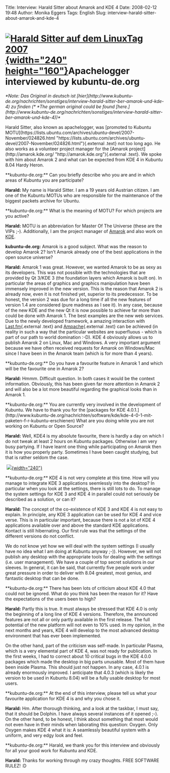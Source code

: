 Title: Interview: Harald Sitter about Amarok and KDE 4
Date: 2008-02-12 19:48
Author: Monika Eggers
Tags: English
Slug: interview-harald-sitter-about-amarok-and-kde-4

[![Harald Sitter auf dem LinuxTag 2007](http://www.kubuntu-de.org/files/bilder/LinuxTag2007_038_0.jpg){width="240" height="160"}](http://www.kubuntu-de.org/bilder/events/linuxtag-2007?page=1&img=7)Apachelogger interviewed by kubuntu-de.org
===============================================================================================================================================================================================================================================

</p>
<address>
*Note: Das Original in deutsch ist
[hier](http://www.kubuntu-de.org/nachrichten/sonstiges/interview-harald-sitter-ber-amarok-und-kde-4)
zu finden (* *The german original could be found
[here.](http://www.kubuntu-de.org/nachrichten/sonstiges/interview-harald-sitter-ber-amarok-und-kde-4))*

</address>
</p>
Harald Sitter, also known as apachelogger, was [promoted to Kubuntu
MOTU](https://lists.ubuntu.com/archives/ubuntu-devel/2007-November/024826.html "https://lists.ubuntu.com/archives/ubuntu-devel/2007-November/024826.html"){.external
.text} not too long ago. He also works as a volunteer project manager
for the [Amarok
project](http://amarok.kde.org/ "http://amarok.kde.org"){.external
.text}. We spoke with him about Amarok 2 and what can be expected from
KDE 4 in Kubuntu 8.04 Hardy Heron.

</p>
**kubuntu-de.org:** Can you briefly describe who you are and in which
areas of Kubuntu you are participate?  

**Harald:** My name is Harald Sitter. I am a 19 years old Austrian
citizen. I am one of the Kubuntu MOTUs who are responsible for the
maintenance of the biggest packets archive for Ubuntu.

</p>
**kubuntu-de.org:** What is the meaning of MOTU? For which projects are
you active?  

**Harald:** MOTU is an abbreviation for Master Of The Universe (these
are the VIPs ;-). Additionally, I am the project manager of
[Amarok](http://amarok.kde.org) and also work on
[KDE](http://www.kde.org).

</p>
<!--break--><!--break-->

**kubuntu-de.org:** Amarok is a good subject. What was the reason to
develop Amarok 2? Isn't Amarok already one of the best applications in
the open source universe?  

**Harald:** Amarok 1 was great. However, we wanted Amarok to be as sexy
as its developers. This was not possible with the technologies that are
provided by Qt 3/KDE 3 (the foundation layers which Amarok is built on).
In particular the areas of graphics and graphics manipulation have been
immensely improved in the new version. This is the reason that Amarok 2
is already now, even it is not finished yet, superior to its
predecessor. To be honest, the version 2 was due for a long time if all
the new features of version 1.4 are considered (pure madness as I see
it). In any case, because of the new KDE and the new Qt it is now
possible to achieve far more than could be done with Amarok 1. The best
examples are the new web services. Due to the newly developed framework,
a amazing interaction with
[Last.fm](http://www.lastfm.de/ "http://www.lastfm.de"){.external .text}
and [Ampache](http://ampache.org/ "http://ampache.org"){.external .text}
can be achieved (in reality in such a way that the particular websites
are superfluous - which is part of our path to world domination :-D).
KDE 4 obviously allows us to publish Amarok 2 on Linux, Mac and Windows.
A very important argument because we have often received requests for
Amarok on Windows/Mac since I have been in the Amarok team (which is for
more than 4 years).

</p>
**kubuntu-de.org:** Do you have a favourite feature in Amarok 1 and
which will be the favourite one in Amarok 2?  

**Harald:** Hmmm. Difficult question. In both cases it would be the
context information. Obviously, this has been given far more attention
in Amarok 2 and will also be a lot more beautiful regarding the
graphical looks than in Amarok 1.

</p>
**kubuntu-de.org:** You are currently very involved in the development
of Kubuntu. We have to thank you for the [packages for KDE
4.0.1.](http://www.kubuntu-de.org/nachrichten/software/kde/kde-4-0-1-mit-paketen-f-r-kubuntu-erschienen)
What are you doing while you are not working on Kubuntu or Open Source?  

**Harald:** Well, KDE4 is my absolute favourite, there is hardly a day
on which I do not tweak at least 2 hours on Kubuntu packages. Otherwise
I am very busy partying. If I have learnt one thing while participating
on Amarok then it is how you properly party. Sometimes I have been
caught studying, but that is rather seldom the case.  

 [![](http://www.kubuntu-de.org/files/bilder/LinuxTag2007_039_0.jpg){width="240"}](http://www.kubuntu-de.org/bilder/events/linuxtag-2007?page=1&img=8)

</p>
**kubuntu-de.org:** KDE 4 is not very complete at this time. How will
you manage to integrate KDE 3 applications seemlessly into the desktop?
In particular when you look at the settings, there is still lots to do.
To manage the system settings for KDE 3 and KDE 4 in parallel could not
seriously be described as a solution, or can it?  

**Harald:** The concept of the co-existence of KDE 3 and KDE 4 is not
easy to explain. In principle, any KDE 3 application can be used for KDE
4 and vice verse. This is in particular important, because there is not
a lot of KDE 4 applications available over and above the standard KDE
applications. Kontact is still hibernating. Our first rule was that the
settings of the different versions do not conflict.  

We do not know yet how we will deal with the system settings (I usually
have no idea what I am doing at Kubuntu anyway ;-)). However, we will
not publish any desktop with the appropriate tools for dealing with the
settings (i.e. user management). We have a couple of top secret
solutions in our sleeves. In general, it can be said, that currently
five people work under great pressure in order to deliver with 8.04
greatest, most genius, and fantastic desktop that can be done.

</p>
**kubuntu-de.org:** There has been lots of criticism about KDE 4.0 that
could not be ignored. What do you think has been the reason for it? Have
the expectations of the users been to high?  

**Harald:** Partly this is true. It must always be stressed that KDE 4.0
is only the beginning of a long line of KDE 4 versions. Therefore, the
announced features are not all or only partly available in the first
release. The full potential of the new platform will not even to 10%
used. In my opinion, in the next months and years, KDE 4 will develop to
the most advanced desktop environment that has ever been implemented.  

On the other hand, part of the criticism was self-made. In particular
Plasma, which is a very elemental part of KDE 4, was not ready for
publication. In the first weeks, I had to correct about 10 critical bugs
in the KDE 4.0.0 packages which made the desktop in big parts unusable.
Most of them have been inside Plasma. This should just not happen. In
any case, 4.0.1 is already enormously improved. I anticipate that 4.0.3
(which is likely the version to be used in Kubuntu 8.04) will be a fully
usable desktop for most users.

</p>
**kubuntu-de.org:** At the end of this interview, please tell us what
your favourite application for KDE 4 is and why you chose it.  

**Harald:** Hm. After thorough thinking, and a look at the taskbar, I
must say, that it should be Dolphin. I have always several instances of
it opened ;-). On the other hand, to be honest, I think about something
that most would not even have in their minds when laborating this
question: Oxygen. Only Oxygen makes KDE 4 what it is: A seamlessly
beautiful system with a uniform, and very edgy look and feel.

</p>
**kubuntu-de.org:** Harald, we thank you for this interview and
obviously for all your good work for Kubuntu and KDE.  

**Harald:** Thanks for working through my crazy thoughts. FREE SOFTWARE
RULEZ! :D

</p>

